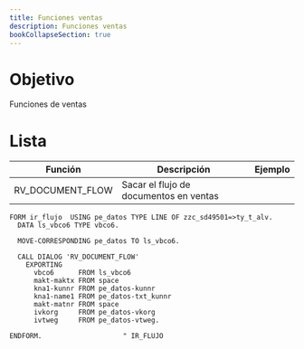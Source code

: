 ```yaml
---
title: Funciones ventas
description: Funciones ventas
bookCollapseSection: true
---
```


# Objetivo

Funciones de ventas

# Lista

Función | Descripción | Ejemplo
--------|-------- | --------
RV_DOCUMENT_FLOW | Sacar el flujo de documentos en ventas | 
```tpl
FORM ir_flujo  USING pe_datos TYPE LINE OF zzc_sd49501=>ty_t_alv.
  DATA ls_vbco6 TYPE vbco6.

  MOVE-CORRESPONDING pe_datos TO ls_vbco6.

  CALL DIALOG 'RV_DOCUMENT_FLOW'
    EXPORTING
      vbco6      FROM ls_vbco6
      makt-maktx FROM space
      kna1-kunnr FROM pe_datos-kunnr
      kna1-name1 FROM pe_datos-txt_kunnr
      makt-matnr FROM space
      ivkorg     FROM pe_datos-vkorg
      ivtweg     FROM pe_datos-vtweg.

ENDFORM.                    " IR_FLUJO
```
